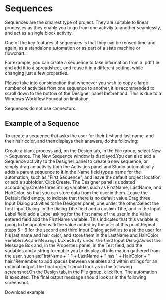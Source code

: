 ﻿# Sequences

Sequences are the smallest type of project. They are suitable to linear processes as they enable you to go from one activity to another seamlessly, and act as a single block activity.

One of the key features of sequences is that they can be reused time and again, as a standalone automation or as part of a state machine or flowchart.

For example, you can create a sequence to take information from a .pdf file and add it to a spreadsheet, and reuse it in a different setting, while changing just a few properties.

Please take into consideration that whenever you wish to copy a large number of activities from one sequence to another, it is recommended to scroll down to the bottom of the Designer panel beforehand. This is due to a Windows Workflow Foundation limitation.

Sequences do not use connectors.

## Example of a Sequence

To create a sequence that asks the user for their first and last name, and their hair color, and then displays their answers, do the following:

Create a blank process and, on the Design tab, in the File group, select New > Sequence. The New Sequence window is displayed.You can also add a Sequence activity to the Designer panel to create a new sequence, or simply drag an activity from the Activities panel and Studio automatically adds a parent sequence to it.In the Name field type a name for the automation, such as "First Sequence", and leave the default project location or add a subfolder. Click Create. The Designer panel is updated accordingly.Create three String variables such as FirstName, LastName, and HairColor, so that you can store data from the user in them. Leave the Default field empty, to indicate that there is no default value.Drag three Input Dialog activities to the Designer panel, one under the other.Select the first Input Dialog. In the Dialog Title field add a custom Title, and in the Input Label field add a Label asking for the first name of the user.In the Value entered field add the FirstName variable. This indicates that this variable is going to be updated with the value added by the user at this point.Repeat steps 5 - 6 for the second and third Input Dialog activities to ask the
          user for his last name and hair color, and store them in the LastName and
            HairColor variables.Add a Message Box activity under the third Input Dialog.Select the Message Box and, in the Properties panel, in the Text field, add the variables and a string to enable you to display all information gathered from the user, such as:FirstName + " " + LastName + " has " + HairColor + " hair."Remember to add spaces between variables and within strings for an optimal output.The final project should look as in the following screenshot.On the Design tab, in the File group, click Run. The automation is executed. The final output message should look as in the following screenshot.

Download example

